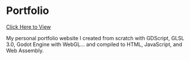 # Portfolio
[Click Here to View](https://isaacs-portfolio.artixios.com)

My personal portfolio website I created from scratch with GDScript, GLSL 3.0, Godot Engine with WebGL... and compiled to HTML, JavaScript, and Web Assembly.
